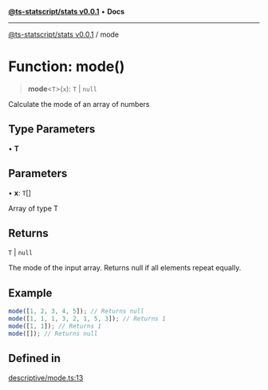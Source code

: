 [**@ts-statscript/stats v0.0.1**](../README.md) • **Docs**

***

[@ts-statscript/stats v0.0.1](../globals.md) / mode

# Function: mode()

> **mode**\<`T`\>(`x`): `T` \| `null`

Calculate the mode of an array of numbers

## Type Parameters

• **T**

## Parameters

• **x**: `T`[]

Array of type T

## Returns

`T` \| `null`

The mode of the input array. Returns null if all elements repeat equally.

## Example

```ts
mode([1, 2, 3, 4, 5]); // Returns null
mode([1, 1, 1, 3, 2, 1, 5, 3]); // Returns 1
mode([1, 1]); // Returns 1
mode([]); // Returns null
```

## Defined in

[descriptive/mode.ts:13](https://github.com/ts-statscript/stats/blob/dceb26cb9061e91eee4cc8c843a1713ba4debe0f/src/descriptive/mode.ts#L13)
